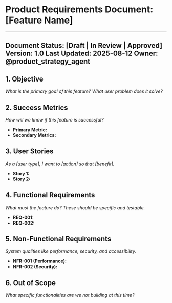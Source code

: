 # Product Requirements Document: [Feature Name]

---
**Document Status:** [Draft | In Review | Approved]
**Version:** 1.0
**Last Updated:** 2025-08-12
**Owner:** @product_strategy_agent
---

## 1. Objective
*What is the primary goal of this feature? What user problem does it solve?*

## 2. Success Metrics
*How will we know if this feature is successful?*
*   **Primary Metric:**
*   **Secondary Metrics:**

## 3. User Stories
*As a [user type], I want to [action] so that [benefit].*
*   **Story 1:**
*   **Story 2:**

## 4. Functional Requirements
*What must the feature do? These should be specific and testable.*
*   **REQ-001:**
*   **REQ-002:**

## 5. Non-Functional Requirements
*System qualities like performance, security, and accessibility.*
*   **NFR-001 (Performance):**
*   **NFR-002 (Security):**

## 6. Out of Scope
*What specific functionalities are we not building at this time?*
